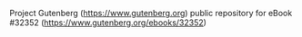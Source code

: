 Project Gutenberg (https://www.gutenberg.org) public repository for eBook #32352 (https://www.gutenberg.org/ebooks/32352)
